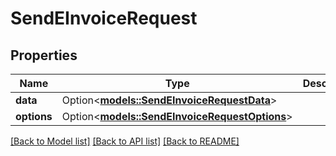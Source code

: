 # SendEInvoiceRequest

## Properties

Name | Type | Description | Notes
------------ | ------------- | ------------- | -------------
**data** | Option<[**models::SendEInvoiceRequestData**](SendEInvoiceRequest_data.md)> |  | [optional]
**options** | Option<[**models::SendEInvoiceRequestOptions**](SendEInvoiceRequest_options.md)> |  | [optional]

[[Back to Model list]](../README.md#documentation-for-models) [[Back to API list]](../README.md#documentation-for-api-endpoints) [[Back to README]](../README.md)


